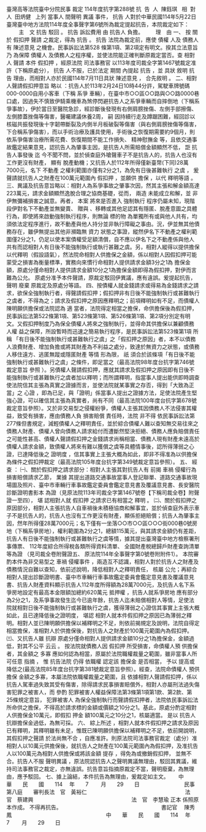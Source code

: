 臺灣高等法院臺中分院民事
裁定
114年度抗字第288號
抗  告  人  陳鈺琪  
相  對  人  田炳健  
上列
當事人
間聲明
異議
事件，
抗告
人對於中華民國114年5月22日臺灣臺中地方法院114年度全事聲字第6號所為裁定提起抗告，本院裁定如下：
　　
主　文
抗告
駁回
。
抗告
訴訟費用
由
抗告人
負擔。
　　理　由
一、
按
關於
假扣押
聲請
之裁定，得為
抗告
。
抗告
法院為裁定前，應使
債權
人及
債務人
有
陳述意見
之機會。民事訴訟法第528 條第1項、第2項定有明文。揆其立法意旨
乃
為保障
債權人
及債務人之程序權，並使法院能正確判斷原裁定當否。查
相對人
聲請
本件
假扣押
，經原法院
司法事務官
以113年度司裁全字第1467號裁定准許（下稱原處分），
抗告
人不服，已於法定
期間
內提起
抗告
，並
具狀
敘明
抗告
理由，而相對人亦於民國114年7月11日具狀
陳述意見
，
合先敘明
。
二、相對人聲請假扣押意旨
略以
：抗告人於113年2月24日10時44分許，駕駛車牌號碼000-0000自用小客車（下稱
系爭
車輛），在臺中市○○區○○路與○○路0000巷口處，因過失不慎致伊騎乘機車為煞停閃避抗告人之系爭車輛而自摔倒地（下稱系爭事故），伊於當日至醫院急診，經診斷後發現有右側肩膀挫傷、左側手部擦傷、左側膝蓋挫傷等傷害，醫囑建議休養2周，
嗣
因持續行走及蹲踞困難，經回診以核磁共振發現後十字韌帶斷裂及内側半月板破裂等傷害（與右側肩膀挫傷等傷害，下合稱系爭傷害），而以手術治療及護具使用，手術後之恢復期需要約9個月，則依系爭傷害治療所需花費、恢復期間不能工作損失、
精神慰撫金
等，且依交通事故鑑定結果意見，認抗告人為肇事主因，是抗告人所需賠償金額顯然不低，
詎
抗告人事發後
迄
今不聞不問，並於偵查庭外嗆聲車子不是抗告人的，抗告人也沒有工作更沒有財產，
顯有
脫產動機；又抗告人於112年所得僅新臺幣(下同)28萬7000元，名下
不動產
之權利範圍亦僅有2分之1，為免有日後甚難執行
之虞
，
爰
聲請就抗告人之財產在100萬元範圍內
假扣押
，並願供
擔保
，以代
釋明等語
。
三、異議及抗告意旨略以：相對人為系爭事故之肇事次因，然其主張和解金額高達223萬元，請求金額顯然逸脫合理之協商基礎，從而，
兩造
未能成立和解，並
非
伊無彌補損害之誠意。再者，
本案
將來是否進入
強制執行
程序仍屬未知，現階段伊對名下不動產並無變賣、
贈與
、移轉或其他足認其有隱匿、脫產意圖之具體行為，即使將來啟動強制執行程序，則無論
標的物
為單獨所有或與他人共有，均須依法定程序進行，故不動產與他人持分並非執行障礙之事由。況，伊並無其他債務存在，雖伊無提出其他非瀕臨無
資力
狀態之事證，縱然伊名下不動產之權利範圍僅2分之1，仍足以使本案債權受足額清償，自不應以伊名下之不動產係與他人共有而認相對人有日後不能強制執行或執行甚難之虞。另，相對人縱得以提供擔保以代釋明（假設語氣），然法院命相對人供擔保之金額，係以相對人因假扣押可能蒙受之損害為衡量標準，實務向來慣行命相對人提供請求金額3分之1為
擔保金
額，原處分僅命相對人提供請求金額10分之1為擔保金額即得為假扣押，對伊而言難為公允。
原處分准予本件聲請，原裁定駁回伊異議，應有違誤。爰提起抗告，聲明
廢棄
原裁定及原處分等語。
四、按債權人就金錢請求或得易為金錢請求之請求，欲保全強制執行者，得聲請假扣押；假扣押非有日後不能強制執行或甚難執行之虞者，不得為之；請求及假扣押之原因應釋明之；前項釋明如有不足，而債權人陳明願供擔保或法院認為
適
當者，法院得定相當之擔保，命供擔保後為假扣押，民事訴訟法第522條第1項、第523條第1項、第526條第1項、第2項分別定有明文。又假扣押制度乃為保全債權人將來之強制執行，並得命其供擔保以兼顧債務
人權
益之保障，所設暫時而迅速之簡易執行程序，是民事訴訟法第523條第1項
所稱
「有日後不能強制執行或甚難執行之虞」之「假扣押之原因」者，本不以債務人浪費財產、增加負擔或將其財產為不利益之處分，致達於無資力之狀態，或債務人移住遠方、逃匿無蹤或隱匿財產
等情
形為限，
祇
須合於該條項「有日後不能強制執行或甚難執行之虞」之條件，即足當之（最高法院98年度台抗字第746號裁定意旨
參照
）。另債權人聲請假扣押，應就其請求及假扣押之原因即有日後不能強制執行或甚難執行之虞者加以釋明；而所謂釋明，指當事人提出能供即時調查使法院信其主張為真實之證據而言，並使法院就某事實之存否，得到「大致為正當」之
心證
，即為已足，與「證明」係當事人提出之證據方法，足使法院產生堅強心證，可以確信其主張為真實者，尚有不同（最高法院100年度台抗字第678號裁定意旨參照）。又於非交易型之侵權紛爭，債權人主張其因債務人不法侵害其權益，致受有損害，應由債務人負
損害賠償
責任時，法院
非不得
依民事訴訟法第277條但書規定，減輕債權人之釋明責任，並於綜合債權人難以查知無交易往來之債務人財產、債權人曾向債務人請求給付而遭斷然堅決拒絕、債務人應負賠償責任之可能性甚高、債權人聲請假扣押之金錢請求尚稱相當、債務人現有財產未遠高於債權人請求金額，致債權人將來有難以獲償之虞等具體情事後，認所得薄弱之心證，已達降低後之
證明度
，信其事實上主張大概為如此，即非不得准為以供擔保為條件之假扣押裁定（最高法院105年度台抗字第349號裁定意旨參照）。
五、
經查
：
㈠、關於假扣押之請求部分：相對人主張其對抗告人有
前揭
車禍
侵權行為
損害賠償請求乙節，
業據
其提出道路交通事故當事人登記聯單、道路交通事故現場圖及照片、臺中市車輛行車事故鑑定委員會鑑定意見書及覆議意見書、長安醫院診斷證明書影本
為證（見原法院113年司裁全字第1467號卷【下稱司裁全卷】附聲證一至四），
堪
認相對人就
假扣押
之請求已有相當之
釋明
。
㈡、關於假扣押之原因部分，相對人主張抗告人自車禍後未積極協商和解事宜，並於偵查庭外表示車子不是抗告人的，抗告人也沒有工作更沒有財產，顯係拒絕賠償；抗告人為肇事主因，然年所得僅28萬7000元；名下僅有一坐落○○市○○區○○○街000巷0號房地（下稱系爭房地），權利範圍為2分之1，總額115萬元，與其請求金額仍有差距，抗告人有日後不能強制執行或甚難執行之虞等情，據其提出臺灣臺中地方檢察署刑事傳票、
112年度綜合所得稅各類所得資料清單、
全國財產稅總歸戶財產查詢清單等為證
（見司裁全卷附聲證五、
原法院114年全事聲字第0號卷附附件1）。
本院審酌本件為非交易型之
車禍
侵權事件
，兩造互不認識，相對人對於抗告人之財產及債務情況自難以查知，依前述說明，降低相對人之釋明責任，
核屬
公允；再綜合相對人提出診斷證明書、臺中市車輛行車事故鑑定委員會鑑定意見書及覆議意見書、抗告人財產資料顯示抗告人112年度所得額為28萬7000元，及抗告人名下系爭房地設定有最高本金限額加總約620萬元
抵押權
，抗告人就系爭房地
應有部分
為2分之1，及系爭事故發生迄今已逾年餘，抗告人迄未賠償相對人等情，足使法院就相對日後不能強制執行或甚難執行之虞，獲得薄弱之心證信其事實上主張大概如此，且已達降低後之證明度，
堪認
相對人就本件假扣押之原因已為薄弱之釋明。相對人並已陳明願供擔保以補釋明之不足，則依前揭規定及說明，法院自得定相當擔保，准相對人於供擔保後，對抗告人之財產於100萬元範圍內為假扣押。
㈢、又抗告人雖
抗辯
原處分僅命相對人提供請求金額10分之1為擔保金，金額過低，對其不公平
云云
。
按法院就債務人因
假扣押
所受損害，命債權人預
供擔保
者，其金額之
多寡
應如何認為相當，原屬於法院職權裁量之範圍，雖非當事人所可任意
指摘
，
惟
抗告法院
仍得
依職權
認定該
擔保金
是否相當，
予以
提高或降低之(最高法院85年度台抗字第381號裁定意旨參照）。經查，法院命債權人
預供擔保
金額之多寡，本屬法院依職權裁量之範圍，且
依據相對人聲請假扣押，係以抗告人駕車過失致其受有傷害，除得請求民事損害賠償外，相對人亦屬刑法過失傷害犯罪之被害人，而
參酌
犯罪被害人權益保障法第3條第1項第1款、第2款、第
25條規定意旨，
犯罪被害人
為保全強制執行而聲請假扣押者，法院依民事訴訟法所命供之擔保，不得高於請求標的金額或價額之10分之1。基此，原處分酌定相對人供擔保金10萬元，即假扣
押金
額100萬元之10分之1，核屬適當。
是以
抗告人抗辯擔保金過低，為無可採。
六、
綜上所述
，相對人就本件假扣押之請求及原因已有釋明，其釋明雖有未足，惟既已陳明願供擔保以補釋明之不足，依前開說明，其假扣押之聲請
於法尚無不合
，自應准許。則原法院司法事務官裁定（處分）准相對人以10萬元供擔保後，就抗告人之財產在100萬元範圍內為假扣押，及准抗告人以100萬元為相對人供擔保或將該金額
提存
，得免為或撤銷假扣押，
並無不合。抗告人不服
聲明異議
，原法院認抗告人之聲明異議無理由，駁回其異議，維持司法事務官之裁定，亦無違誤。抗告意旨指摘原裁定不當，聲明廢棄，為無理由，應予駁回。
七、據上論結，本件抗告為無理由，爰裁定如主文。　　
中　　華　　民　　國　　114 　年　　7 　　月　　29　　日
　　　　　　　　民事第八庭　　審判長法　官　黃裕仁
　　　　　　　　　　　　　　　　　　法　官　蔡建興
　　　　　　　　　　　　　　　　　　法　官　李慧瑜
正本
係照原本作成。
不得再抗告。
　　　　　　　　　　　　　　　　　　
書記官
　陳秀鳳
　　　　　　　　　　　　　　　　　
中　　華　　民　　國　　114 　年　　7 　　月　　29　　日